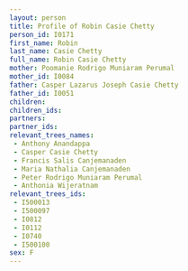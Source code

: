 ```yaml
---
layout: person
title: Profile of Robin Casie Chetty
person_id: I0171
first_name: Robin
last_name: Casie Chetty
full_name: Robin Casie Chetty
mother: Poomanie Rodrigo Muniaram Perumal
mother_id: I0084
father: Casper Lazarus Joseph Casie Chetty
father_id: I0051
children:
children_ids:
partners:
partner_ids:
relevant_trees_names:
 - Anthony Anandappa
 - Casper Casie Chetty
 - Francis Salis Canjemanaden
 - Maria Nathalia Canjemanaden
 - Peter Rodrigo Muniaram Perumal
 - Anthonia Wijeratnam
relevant_trees_ids:
 - I500013
 - I500097
 - I0812
 - I0112
 - I0740
 - I500100
sex: F
---
```



